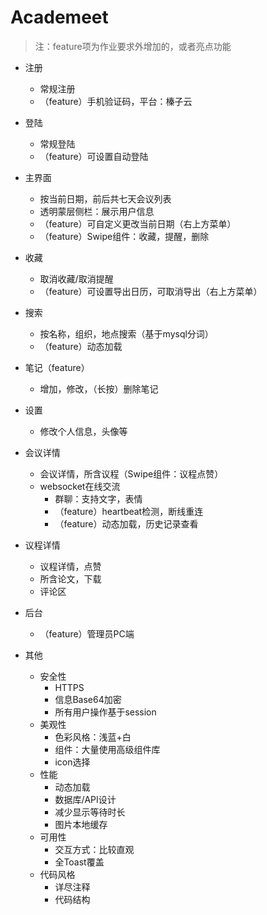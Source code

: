 # Academeet

> 注：feature项为作业要求外增加的，或者亮点功能

* 注册
  * 常规注册
  * （feature）手机验证码，平台：榛子云

* 登陆
  * 常规登陆
  * （feature）可设置自动登陆
* 主界面
  * 按当前日期，前后共七天会议列表
  * 透明蒙层侧栏：展示用户信息
  * （feature）可自定义更改当前日期（右上方菜单）
  * （feature）Swipe组件：收藏，提醒，删除
* 收藏
  * 取消收藏/取消提醒
  * （feature）可设置导出日历，可取消导出（右上方菜单）

* 搜索
  * 按名称，组织，地点搜索（基于mysql分词）
  * （feature）动态加载

* 笔记（feature）
  * 增加，修改，（长按）删除笔记
* 设置
  * 修改个人信息，头像等

* 会议详情
  * 会议详情，所含议程（Swipe组件：议程点赞）
  * websocket在线交流
    * 群聊：支持文字，表情
    * （feature）heartbeat检测，断线重连
    * （feature）动态加载，历史记录查看

* 议程详情
  * 议程详情，点赞
  * 所含论文，下载
  * 评论区
* 后台
  * （feature）管理员PC端
* 其他
  * 安全性
    * HTTPS
    * 信息Base64加密
    * 所有用户操作基于session
  * 美观性
    * 色彩风格：浅蓝+白
    * 组件：大量使用高级组件库
    * icon选择
  * 性能
    * 动态加载
    * 数据库/API设计
    * 减少显示等待时长
    * 图片本地缓存
  * 可用性
    * 交互方式：比较直观
    * 全Toast覆盖
  * 代码风格
    * 详尽注释
    * 代码结构